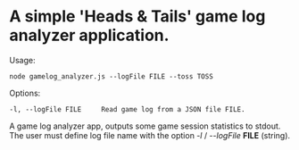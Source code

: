 # A simple 'Heads & Tails' game log analyzer application.

Usage:
```
node gamelog_analyzer.js --logFile FILE --toss TOSS
```

Options:
```
-l, --logFile FILE     Read game log from a JSON file FILE.
```

A game log analyzer app, outputs some game session statistics to stdout.
The user must define log file name with the option *-l* / *--logFile* **FILE** (string).
